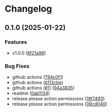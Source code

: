 # Changelog

## 0.1.0 (2025-01-22)


### Features

* v1.0.0 ([6f21a96](https://github.com/gueriboutmathieu/python_utils/commit/6f21a967b96479368bce9b5fb662e61b5e02e7d6))


### Bug Fixes

* github actions ([794c0f1](https://github.com/gueriboutmathieu/python_utils/commit/794c0f11c95c642969b878e3aaee1723852309c5))
* github actions ([b113cbe](https://github.com/gueriboutmathieu/python_utils/commit/b113cbe9c084d19f04e1e5a48cd661cf3d8a94aa))
* github actions ([#1](https://github.com/gueriboutmathieu/python_utils/issues/1)) ([94a3835](https://github.com/gueriboutmathieu/python_utils/commit/94a38359a53809e678f26bef7fc9700d2b8f0375))
* readme ([0ab1134](https://github.com/gueriboutmathieu/python_utils/commit/0ab1134629ac253b1ad9e8794326cd2fd938a74b))
* release please action permissions ([19f7493](https://github.com/gueriboutmathieu/python_utils/commit/19f7493fd023d986484fffc3a2e9b6b2fcaf5073))
* release please action permissions ([09cd040](https://github.com/gueriboutmathieu/python_utils/commit/09cd04098ecb3c8713a24fec3c9c99137c13350d))
